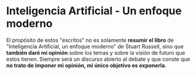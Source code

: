 # Inteligencia Artificial - Un enfoque moderno

El propósito de estos "escritos" no es solamente **resumir el libro** de "Inteligencia Artificial, un enfoque moderno" de Stuart Russell, sino que **también daré mi opinión** sobre los temas y sobre la visión de futuro que estos tienen. Siempre será un discurso abierto al debate y que conste que **no trato de imponer mi opinión, mi único objetivo es exponerla**.
